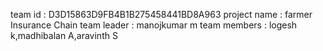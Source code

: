 team id : D3D15863D9FB4B1B275458441BD8A963
project name : farmer Insurance Chain 
team leader : manojkumar m
team members : logesh k,madhibalan A,aravinth S
